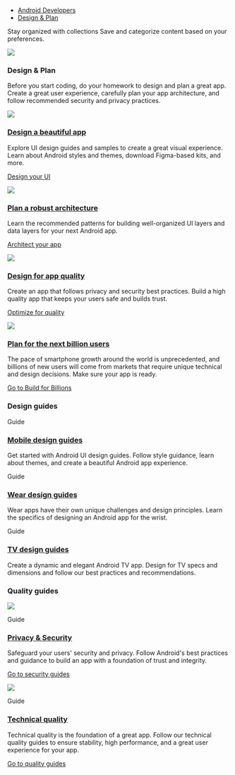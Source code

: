 -   [Android Developers](https://developer.android.com/)
-   [Design & Plan](https://developer.android.com/design)

Stay organized with collections Save and categorize content based on your preferences.

 ![](https://developer.android.com/static/images/cluster-illustrations/ui-guidelines.svg)

### Design & Plan

Before you start coding, do your homework to design and plan a great app. Create a great user experience, carefully plan your app architecture, and follow recommended security and privacy practices.

 [![](https://developer.android.com/static/images/picto-icons/layout.svg)](https://developer.android.com/design/ui)

### [Design a beautiful app](https://developer.android.com/design/ui)

Explore UI design guides and samples to create a great visual experience. Learn about Android styles and themes, download Figma-based kits, and more.

[Design your UI](https://developer.android.com/design/ui)

 [![](https://developer.android.com/static/images/picto-icons/tools-3.svg)](https://developer.android.com/topic/architecture/intro)

### [Plan a robust architecture](https://developer.android.com/topic/architecture/intro)

Learn the recommended patterns for building well-organized UI layers and data layers for your next Android app.

[Architect your app](https://developer.android.com/topic/architecture/intro)

 [![](https://developer.android.com/static/images/picto-icons/vitals.svg)](https://developer.android.com/quality)

### [Design for app quality](https://developer.android.com/quality)

Create an app that follows privacy and security best practices. Build a high quality app that keeps your users safe and builds trust.

[Optimize for quality](https://developer.android.com/quality)

 [![](https://developer.android.com/static/images/cluster-illustrations/billions-16-9.svg)](https://developer.android.com/build-for-billions)

### [Plan for the next billion users](https://developer.android.com/build-for-billions)

The pace of smartphone growth around the world is unprecedented, and billions of new users will come from markets that require unique technical and design decisions. Make sure your app is ready.

[Go to Build for Billions](https://developer.android.com/build-for-billions)

### Design guides

Guide

### [Mobile design guides](https://developer.android.com/design/ui/mobile/guides/foundations/accessibility)

Get started with Android UI design guides. Follow style guidance, learn about themes, and create a beautiful Android app experience.

Guide

### [Wear design guides](https://developer.android.com/design/ui/wear/guides/foundations/design-principles)

Wear apps have their own unique challenges and design principles. Learn the specifics of designing an Android app for the wrist.

Guide

### [TV design guides](https://developer.android.com/design/ui/tv/guides/foundations/design-for-tv)

Create a dynamic and elegant Android TV app. Design for TV specs and dimensions and follow our best practices and recommendations.

### Quality guides

 [![](https://developer.android.com/static/images/picto-icons/security-2.svg)](https://developer.android.com/quality/privacy-and-security)

Guide

### [Privacy & Security](https://developer.android.com/quality/privacy-and-security)

Safeguard your users' security and privacy. Follow Android's best practices and guidance to build an app with a foundation of trust and integrity.

[Go to security guides](https://developer.android.com/quality/privacy-and-security)

 [![](https://developer.android.com/static/images/picto-icons/graph-bar.svg)](https://developer.android.com/quality/technical)

Guide

### [Technical quality](https://developer.android.com/quality/technical)

Technical quality is the foundation of a great app. Follow our technical quality guides to ensure stability, high performance, and a great user experience for your app.

[Go to quality guides](https://developer.android.com/quality/technical)
